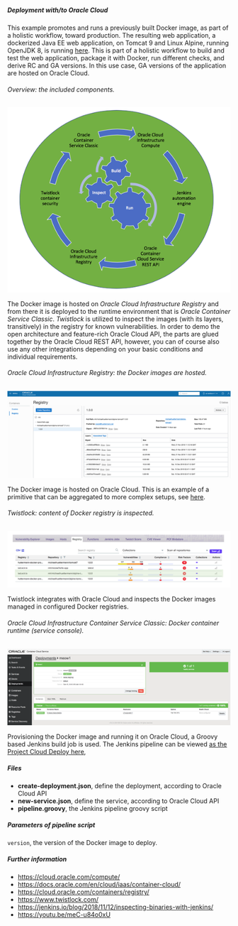 
##### Deployment with/to Oracle Cloud 

This example promotes and runs a previously built Docker image, as part of a holistic workflow, toward production. 
The resulting web application, a dockerized Java EE web application, on Tomcat 9 and Linux Alpine, running OpenJDK 8, is running 
[here](http://129.150.204.182:8002/all/). This is part of a holistic workflow to build and test the web application, package it with 
Docker, run different checks, and derive RC and GA versions. In this use case, GA versions of the application are hosted on Oracle Cloud.

###### Overview: the included components.
![DevOps cycle](pics/cycle.png) 

The Docker image is hosted on *Oracle Cloud Infrastructure Registry* and from there it is deployed to the runtime environment that is 
*Oracle Container Service Classic*. *Twistlock* is utilized to inspect the images (with its layers, transitively) in the registry for known 
vulnerabilities. In order to demo the open architecture and feature-rich Oracle Cloud API, the parts are glued together by the Oracle Cloud REST API, however, you can of course
also use any other integrations depending on your basic conditions and individual requirements. 
 
###### Oracle Cloud Infrastructure Registry: the Docker images are hosted.
![Image registry](pics/registry.png)

The Docker image is hosted on Oracle Cloud. This is an example of a primitive that can be aggregated to more complex setups, see 
[here](https://github.com/michaelhuettermann/sandbox/blob/master/all/src/main/resources/docker/alpine/Dockerfile).  
 

###### Twistlock: content of Docker registry is inspected.
![Container inspection](pics/inspect.png) 

Twistlock integrates with Oracle Cloud and inspects the Docker images managed in configured Docker registries.

###### Oracle Cloud Infrastructure Container Service Classic: Docker container runtime (service console).
![Container runtime](pics/container.png)  

Provisioning the Docker image and running it on Oracle Cloud, a Groovy based Jenkins build job is used. 
The Jenkins pipeline can be viewed 
[as the Project Cloud Deploy here](http://129.213.104.3:8080/jenkins/blue/organizations/jenkins/pipelines/), 

##### Files
* **create-deployment.json**, define the deployment, according to Oracle Cloud API  
* **new-service.json**, define the service, according to Oracle Cloud API
* **pipeline.groovy**, the Jenkins pipeline groovy script

##### Parameters of pipeline script
`version`, the version of the Docker image to deploy.

##### Further information
* https://cloud.oracle.com/compute/
* https://docs.oracle.com/en/cloud/iaas/container-cloud/
* https://cloud.oracle.com/containers/registry/
* https://www.twistlock.com/
* https://jenkins.io/blog/2018/11/12/inspecting-binaries-with-jenkins/
* https://youtu.be/meC-u84o0xU
